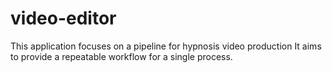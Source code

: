 # video-editor
This application focuses on a pipeline for hypnosis video production
It aims to provide a repeatable workflow for a single process.
